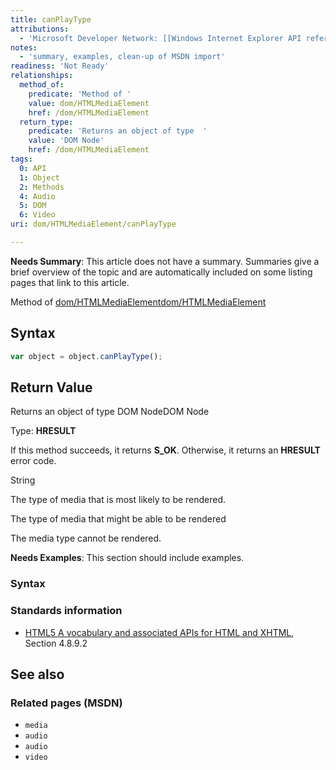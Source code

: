 ```yaml
---
title: canPlayType
attributions:
  - 'Microsoft Developer Network: [[Windows Internet Explorer API reference](http://msdn.microsoft.com/en-us/library/ie/hh828809%28v=vs.85%29.aspx) Article]'
notes:
  - 'summary, examples, clean-up of MSDN import'
readiness: 'Not Ready'
relationships:
  method_of:
    predicate: 'Method of '
    value: dom/HTMLMediaElement
    href: /dom/HTMLMediaElement
  return_type:
    predicate: 'Returns an object of type  '
    value: 'DOM Node'
    href: /dom/HTMLMediaElement
tags:
  0: API
  1: Object
  2: Methods
  4: Audio
  5: DOM
  6: Video
uri: dom/HTMLMediaElement/canPlayType

---
```

**Needs Summary**: This article does not have a summary. Summaries give a brief overview of the topic and are automatically included on some listing pages that link to this article.

Method of [dom/HTMLMediaElement](/dom/HTMLMediaElement)[dom/HTMLMediaElement](/dom/HTMLMediaElement)

## Syntax

``` js
var object = object.canPlayType();
```

## Return Value

Returns an object of type DOM NodeDOM Node

Type: **HRESULT**

If this method succeeds, it returns **S\_OK**. Otherwise, it returns an **HRESULT** error code.

String

The type of media that is most likely to be rendered.

The type of media that might be able to be rendered

The media type cannot be rendered.

**Needs Examples**: This section should include examples.

### Syntax

### Standards information

-   [HTML5 A vocabulary and associated APIs for HTML and XHTML](http://go.microsoft.com/fwlink/p/?linkid=221374), Section 4.8.9.2

## See also

### Related pages (MSDN)

-   `media`
-   `audio`
-   `audio`
-   `video`

